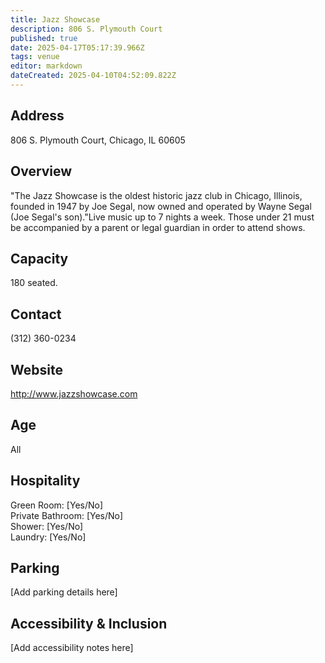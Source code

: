 ```yaml
---
title: Jazz Showcase
description: 806 S. Plymouth Court
published: true
date: 2025-04-17T05:17:39.966Z
tags: venue
editor: markdown
dateCreated: 2025-04-10T04:52:09.822Z
---
```


## Address

806 S. Plymouth Court, Chicago, IL 60605

## Overview

"The Jazz Showcase is the oldest historic jazz club in Chicago, Illinois, founded in 1947 by Joe Segal, now owned and operated by Wayne Segal (Joe Segal's son)."Live music up to 7 nights a week. Those under 21 must be accompanied by a parent or legal guardian in order to attend shows.

## Capacity

180 seated.

## Contact

(312) 360-0234

## Website

http://www.jazzshowcase.com

## Age

All

## Hospitality

Green Room: [Yes/No]  
Private Bathroom: [Yes/No]  
Shower: [Yes/No]  
Laundry: [Yes/No]

## Parking

[Add parking details here]

## Accessibility & Inclusion

[Add accessibility notes here]
